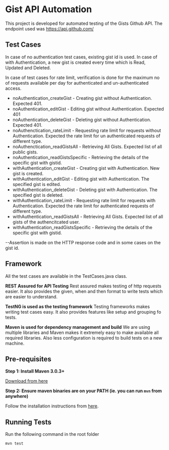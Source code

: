 # Gist API Automation
This project is developed for automated testing of the Gists Github API. The endpoint used was https://api.github.com/

## Test Cases

In case of no authentication test cases, existing gist id is used. In case of with Authentication, a new gist is created every time which is Read, Updated and Deleted.

In case of test cases for rate limit, verification is done for the maximum no of requests available per day for authenticated and un-authenticated access.

- noAuthentication_createGist - Creating gist without Authentication. Expected 401.
- noAuthentication_editGist - Editing gist without Authentication. Expected 401
- noAuthentication_deleteGist - Deleting gist without Authentication. Expected 401.
- noAuthenctication_rateLimit - Requesting rate limit for requests without Authentication. Expected the rate limit for un authenticated requests of different type.
- noAuthenctication_readGistsAll - Retrieving All Gists. Expected list of all public gists.
- noAuthentication_readGistsSpecific - Retrieving the details of the specific gist with gistid.
- withAuthentication_createGist - Creating gist with Authentication.  New gist is created.
- withAuthentication_editGist - Editing gist with Authentication. The specified gist is edited.
- withAuthentication_deleteGist - Deleting gist with Authentication. The specified gist is deleted.
- withAuthentication_rateLimit - Requesting rate limit for requests with Authentication. Expected the rate limit for authenticated requests of different type.
- withAuthentication_readGistsAll - Retrieving All Gists. Expected list of all gists of the authencitcated user.
- withAuthentication_readGistsSpecific - Retrieving the details of the specific gist with gistid.


--Assertion is made on the HTTP response code and in some cases on the gist id.


## Framework
All the test cases are available in the TestCases.java class. 

**REST Assured for API Testing**
Rest assured makes testing of http requests easier. It also provides the given, when and then format to write tests which are easier to understand.

**TestNG is used as the testing framework**
Testing frameworks makes writing test cases easy. It also provides features like setup and grouping fo tests.

**Maven is used for dependency management and build**
We are using multiple libraries and Maven makes it extremely easy to make available all required libraries. Also less configuration is required to build tests on a new machine.


## Pre-requisites

__Step 1: Install Maven 3.0.3+__

[Download from here](http://maven.apache.org/download.html)

__Step 2: Ensure maven binaries are on your PATH (ie. you can run `mvn` from anywhere)__

Follow the installation instructions from [here](http://www.baeldung.com/install-maven-on-windows-linux-mac).


## Running Tests

Run the following command in the root folder
```
mvn test
``` 
